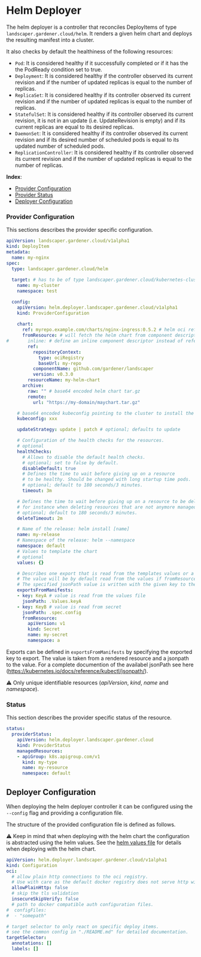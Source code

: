 # Helm Deployer

The helm deployer is a controller that reconciles DeployItems of type `landscaper.gardener.cloud/helm`. It renders a given helm chart and deploys the resulting manifest into a cluster.

It also checks by default the healthiness of the following resources:
* `Pod`: It is considered healthy if it successfully completed
or if it has the the PodReady condition set to true.
* `Deployment`: It is considered healthy if the controller observed
its current revision and if the number of updated replicas is equal
to the number of replicas.
* `ReplicaSet`: It is considered healthy if its controller observed
its current revision and if the number of updated replicas is equal to the number of replicas.
* `StatefulSet`: It is considered healthy if its controller observed
its current revision, it is not in an update (i.e. UpdateRevision is empty)
and if its current replicas are equal to its desired replicas.
* `DaemonSet`: It is considered healthy if its controller observed
its current revision and if its desired number of scheduled pods is equal
to its updated number of scheduled pods.
* `ReplicationController`: It is considered healthy if its controller observed
its current revision and if the number of updated replicas is equal to the number of replicas.

**Index**:
- [Provider Configuration](#provider-configuration)
- [Provider Status](#status)
- [Deployer Configuration](#deployer-configuration)

### Provider Configuration

This sections describes the provider specific configuration.

```yaml
apiVersion: landscaper.gardener.cloud/v1alpha1
kind: DeployItem
metadata:
  name: my-nginx
spec:
  type: landscaper.gardener.cloud/helm
  
  target: # has to be of type landscaper.gardener.cloud/kubernetes-cluster
    name: my-cluster
    namespace: test

  config:
    apiVersion: helm.deployer.landscaper.gardener.cloud/v1alpha1
    kind: ProviderConfiguration
    
    chart:
      ref: myrepo.example.com/charts/nginx-ingress:0.5.2 # helm oci ref
      fromResource: # will fetch the helm chart from component descriptor resource of type helm chart
#       inline: # define an inline component descriptor instead of referencing a remote
        ref:
          repositoryContext:
            type: ociRegistry
            baseUrl: my-repo
          componentName: github.com/gardener/landscaper
          version: v0.3.0
        resourceName: my-helm-chart
      archive:
        raw: "" # base64 encoded helm chart tar.gz
        remote:
          url: "https://my-domain/maychart.tar.gz"

    # base64 encoded kubeconfig pointing to the cluster to install the chart
    kubeconfig: xxx

    updateStrategy: update | patch # optional; defaults to update

    # Configuration of the health checks for the resources.
    # optional
    healthChecks:
      # Allows to disable the default health checks.
      # optional; set to false by default.
      disableDefault: true
      # Defines the time to wait before giving up on a resource
      # to be healthy. Should be changed with long startup time pods.
      # optional; default to 180 seconds/3 minutes.
      timeout: 3m

    # Defines the time to wait before giving up on a resource to be deleted,
    # for instance when deleting resources that are not anymore managed from this DeployItem.
    # optional; default to 180 seconds/3 minutes.
    deleteTimeout: 2m

    # Name of the release: helm install [name]
    name: my-release
    # Namespace of the release: helm --namespace
    namespace: default
    # Values to template the chart
    # optional
    values: {}

    # Describes one export that is read from the templates values or a templated resource.
    # The value will be by default read from the values if fromResource is not specified.
    # The specified jsonPath value is written with the given key to the exported configuration.
    exportsFromManifests:
    - key: KeyA # value is read from the values file
      jsonPath: .Values.keyA
    - key: KeyB # value is read from secret
      jsonPath: .spec.config
      fromResource:
        apiVersion: v1
        kind: Secret
        name: my-secret
        namespace: a
```

Exports can be defined in `exportsFromManifests` by specifying the exported key to export.
The value is taken from a rendered resource and a jsonpath to the value.
For a complete documention of the availabel jsonPath see here (https://kubernetes.io/docs/reference/kubectl/jsonpath/).

:warning: Only unique identifiable resources (_apiVersion_, _kind_, _name_ and _namespace_).

### Status

This section describes the provider specific status of the resource.

```yaml
status:
  providerStatus:
    apiVersion: helm.deployer.landscaper.gardener.cloud
    kind: ProviderStatus
    managedResources:
    - apiGroup: k8s.apigroup.com/v1
      kind: my-type
      name: my-resource
      namespace: default
```

## Deployer Configuration

When deploying the helm deployer controller it can be configured using the `--config` flag and providing a configuration file.

The structure of the provided configuration file is defined as follows.

:warning: Keep in mind that when deploying with the helm chart the configuration is abstracted using the helm values. See the [helm values file](../../charts/helm-deployer/values.yaml) for details when deploying with the helm chart.
```yaml
apiVersion: helm.deployer.landscaper.gardener.cloud/v1alpha1
kind: Configuration
oci:
  # allow plain http connections to the oci registry.
  # Use with care as the default docker registry does not serve http with any authentication
  allowPlainHttp: false
  # skip the tls validation
  insecureSkipVerify: false
  # path to docker compatible auth configuration files.
#  configFiles:
#  - "somepath"

# target selector to only react on specific deploy items.
# see the common config in "./README.md" for detailed documentation.
targetSelector:
  annotations: []
  labels: []
```
